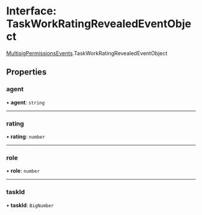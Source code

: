 # Interface: TaskWorkRatingRevealedEventObject

[MultisigPermissionsEvents](../modules/MultisigPermissionsEvents.md).TaskWorkRatingRevealedEventObject

## Properties

### agent

• **agent**: `string`

___

### rating

• **rating**: `number`

___

### role

• **role**: `number`

___

### taskId

• **taskId**: `BigNumber`
